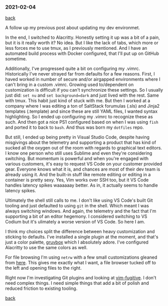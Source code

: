 ### 2021-02-04

[back](./README.md)

A follow up my previous post about updating my dev environmet.

In the end, I switched to Alacritty. Honestly setting it up was a bit of a pain, 
but it is it really worth it? No idea. But I like the lack of tabs, which more
or less forces me to use tmux, as I previously mentioned. And I have an automated
build process with Docker configured, that I'll put up on GitHub sometime.

Additionally, I've progressed quite a bit on configuring my .vimrc. Historically I've
never strayed far from defaults for a few reasons. First, I haved worked in number of secure
and/or airgapped environments where I can't bring in a custom .vimrc. Growing used to/dependent
on customization is difficult if you can't synchronize these settings. So I usually just did:
`set nu` and `set background=dark` and just lived with the rest. Same with tmux. This habit just
kind of stuck with me. But then I worked at a company where I was editing a ton of SaltStack forumulas
 (.sls) and Jinja2 templates (.template) and since these are still YAML files, I wanted syntax highlighting.
So I ended up configuring my .vimrc to recognize these as such. And then got a nice PS1 configured based
on when I was using `fish` and ported it to back to `bash`. And thus was born my `dotfiles` repo.

But still, I ended up being pretty in Visual Studio Code, despite having misgivings about the telemetry and
supporting a product that has kind of sucked all the oxygen out of the room with regards to graphical text
editors. I know one person who still uses Sublime and even they're considering switching. But momentum is 
powerful and when you're engaged with various customers, it's easy to request VS Code on your customer provided
gear. Everyone knows what it is, and chances are most of their dev team is already using it. And the built-in
stuff like remote editing or editing in a container is pretty sexy. Yes, Vim works over SSH too, but it VS Code
handles latency spikes waaaaaay better. As in, it actually seems to handle latency spikes.

Ultimately the shell still calls to me. I don't like using VS Code's built Git tooling and just defaulted to
using `git` in the shell. Which meant I was always switching windows. And again, the telemetry and the fact that
I'm supporting a bit of an editor hegemony. I considered switching to VS Codium but it's ulimately a worse 
version of VS Code. So here I am.

I think my choices split the difference between heavy customization and sticking to defaults. I've installed
a single plugin at the moment, and that's just a color palette, [gruvbox](https://github.com/morhetz/gruvbox)
which I absolutely adore. I've configured Alacritty to use the same colors as well.

For file browsing I'm using `netrw` with a few small customizations gleaned from [here](https://shapeshed.com/vim-netrw/).
This gives me exactly what I want, a file browser tucked off to the left and opening files to the right.

Right now I'm investigating Git plugins and looking at [vim-fugitive](https://github.com/tpope/vim-fugitive). I
don't need complex things. I need simple things that add a bit of polish and reduced friction to existing 
tooling.  

[back](./README.md)
